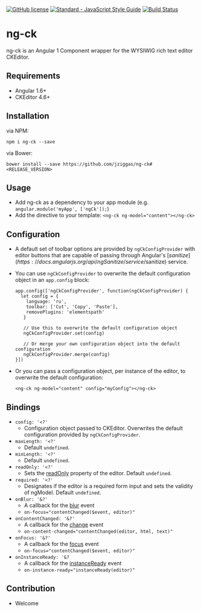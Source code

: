 [![GitHub license](https://img.shields.io/badge/license-MIT-blue.svg)](https://raw.githubusercontent.com/jziggas/ng-ck/master/LICENSE)
[![Standard - JavaScript Style Guide](https://img.shields.io/badge/code%20style-standard-brightgreen.svg)](http://standardjs.com/)
[![Build Status](https://travis-ci.org/jziggas/ng-ck.svg?branch=master)](https://travis-ci.org/jziggas/ng-ck)

# ng-ck

ng-ck is an Angular 1 Component wrapper for the WYSIWIG rich text editor CKEditor.

## Requirements

- Angular 1.6+
- CKEditor 4.6+

## Installation

via NPM:

`npm i ng-ck --save`

via Bower:

`bower install --save https://github.com/jziggas/ng-ck#<RELEASE_VERSION>`

## Usage

- Add ng-ck as a dependency to your app module (e.g. `angular.module('myApp', ['ngCk']);`)
- Add the directive to your template: `<ng-ck ng-model="content"></ng-ck>`

## Configuration

- A default set of toolbar options are provided by `ngCkConfigProvider` with editor buttons that are capable of passing through Angular's [$sanitize](https://docs.angularjs.org/api/ngSanitize/service/$sanitize) service.
- You can use `ngCkConfigProvider` to overwrite the default configuration object in an `app.config` block:

  ```
  app.config(['ngCkConfigProvider', function(ngCkConfigProvider) {
    let config = {
      language: 'ru',
      toolbar: ['Cut', 'Copy', 'Paste'],
      removePlugins: 'elementspath'
     }
     
     // Use this to overwrite the default configuration object
     ngCkConfigProvider.set(config)
     
     // Or merge your own configuration object into the default configuration
     ngCkConfigProvider.merge(config)
  }])
  ```

- Or you can pass a configuration object, per instance of the editor, to overwrite the default configuration:

  ```
  <ng-ck ng-model="content" config="myConfig"></ng-ck>
  ```

## Bindings

- `config: '<?'`
  - Configuration object passed to CKEditor. Overwrites the default configuration provided by `ngCkConfigProvider`.
- `maxLength: '<?'`
  - Default `undefined`.
- `minLength: '<?'`
  - Default `undefined`.
- `readOnly: '<?'`
  - Sets the [readOnly](http://docs.ckeditor.com/#!/api/CKEDITOR.editor-property-readOnly) property of the editor. Default `undefined`.
- `required: '<?'`
  - Designates if the editor is a required form input and sets the validity of ngModel. Default `undefined`.
- `onBlur: '&?'`
  - A callback for the [blur](http://docs.ckeditor.com/#!/api/CKEDITOR.editor-event-blur) event
  - `on-focus="contentChanged($event, editor)"`
- `onContentChanged: '&?'`
  - A callback for the [change](http://docs.ckeditor.com/#!/api/CKEDITOR.editor-event-change) event
  - `on-content-changed="contentChanged(editor, html, text)"`
- `onFocus: '&?'`
  - A callback for the [focus](http://docs.ckeditor.com/#!/api/CKEDITOR.editor-event-focus) event
  - `on-focus="contentChanged($event, editor)"`
- `onInstanceReady: '&?`
  - A callback for the [instanceReady](http://docs.ckeditor.com/#!/api/CKEDITOR-event-instanceReady) event
  - `on-instance-ready="instanceReady(editor)"`

## Contribution
- Welcome
